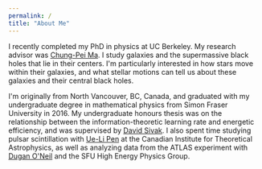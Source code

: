 ```yaml
---
permalink: /
title: "About Me"
---
```


I recently completed my PhD in physics at UC Berkeley. My research advisor was [Chung-Pei Ma](https://w.astro.berkeley.edu/~cpma/). I study galaxies and the supermassive black holes that lie in their centers. I'm particularly interested in how stars move within their galaxies, and what stellar motions can tell us about these galaxies and their central black holes.

I'm originally from North Vancouver, BC, Canada, and graduated with my undergraduate degree in mathematical physics from Simon Fraser University in 2016. My undergraduate honours thesis was on the relationship between the information-theoretic learning rate and energetic efficiency, and was supervised by [David Sivak](https://www.sfu.ca/physics/people/faculty/dsivak.html). I also spent time studying pulsar scintillation with [Ue-Li Pen](https://www.cita.utoronto.ca/~pen/wordpress/) at the Canadian Institute for Theoretical Astrophysics, as well as analyzing data from the ATLAS experiment with [Dugan O'Neil](https://www.sfu.ca/research/directory/dugan-oneil) and the SFU High Energy Physics Group.